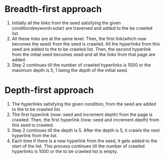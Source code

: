 # Breadth-first approach
1. Initially all the links from the seed satisfying the given condition(keyword=solar) are traversed and added to the be crawled list.   
2. All these links are at the same level. Then, the first link(which now becomes the seed) from the seed is crawled. All the hyperlinks from this seed are added to the to be crawled list. Then, the second hyperlink from the initial seed becomes seed and all the links from that page are added.  
3. Step 2 continues till the number of crawled hyperlinks is 1000 or the maximum depth is 5, 1 being the depth of the initial seed.  

# Depth-first approach
1. The hyperlinks satisfying the given condition, from the seed are added to the to be crawled list.   
2. The first hyperlink (now: seed and increment depth) from the page is crawled. Then, the first hyperlink (now: seed and increment depth) from this seed is crawled.   
3. Step 2 continues till the depth is 5. After the depth is 5, it crawls the next hyperlink from the list.   
4. Each time if there is a new hyperlink from the seed, it gets added to the start of the list. This process continues till the number of crawled hyperlinks is 1000 or the to be crawled list is empty.  

